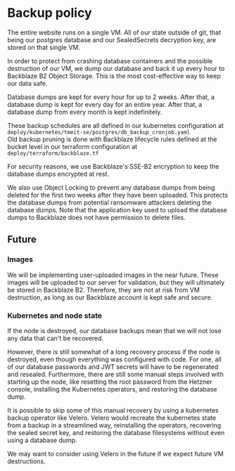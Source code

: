 # Backup policy

The entire website runs on a single VM. 
All of our state outside of git, that being our postgres database and our SealedSecrets decryption key, are stored on that single VM.

In order to protect from crashing database containers and the possible destruction of our VM, 
we dump our database and back it up every hour to Backblaze B2 Object Storage.
This is the most cost-effective way to keep our data safe.

Database dumps are kept for every hour for up to 2 weeks.
After that, a database dump is kept for every day for an entire year.
After that, a database dump from every month is kept indefinitely.

These backup schedules are all defined in our kubernetes configuration at `deploy/kubernetes/tmeit-se/postgres/db_backup_cronjob.yaml`  
Old backup pruning is done with Backblaze lifecycle rules defined at the bucket level in our terraform configuration at `deploy/terraform/backblaze.tf`

For security reasons, we use Backblaze's SSE-B2 encryption to keep the database dumps encrypted at rest. 

We also use Object Locking to prevent any database dumps from being deleted for the first two weeks after they have been uploaded. 
This protects the database dumps from potential ransomware attackers deleting the database dumps. 
Note that the application key used to upload the database dumps to Backblaze does not have permission to delete files.

## Future

### Images
We will be implementing user-uploaded images in the near future. 
These images will be uploaded to our server for validation, but they will ultimately be stored in Backblaze B2.
Therefore, they are not at risk from VM destruction, as long as our Backblaze account is kept safe and secure.

### Kubernetes and node state
If the node is destroyed, our database backups mean that we will not lose any data that can't be recovered.

However, there is still somewhat of a long recovery process if the node is destroyed, 
even though everything was configured with code.
For one, all of our database passwords and JWT secrets will have to be regenerated and resealed.
Furthermore, there are still some manual steps involved with starting up the node, 
like resetting the root password from the Hetzner console, installing the Kubernetes operators, and restoring the database dump.

It is possible to skip some of this manual recovery by using a kubernetes backup operator like Velero.
Velero would recreate the kubernetes state from a backup in a streamlined way, reinstalling the operators, 
recovering the sealed secret key, and restoring the database filesystems without even using a database dump.

We may want to consider using Velero in the future if we expect future VM destructions.
